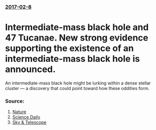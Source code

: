 ### [2017-02-8](/news/2017/02/8/index.md)

# Intermediate-mass black hole and 47 Tucanae. New strong evidence supporting the existence of an intermediate-mass black hole is announced. 

An intermediate-mass black hole might be lurking within a dense stellar cluster — a discovery that could point toward how these oddities form.


### Source:

1. [Nature](http://www.nature.com/nature/journal/v542/n7640/full/nature21361.html)
2. [Science Daily](https://www.sciencedaily.com/releases/2017/02/170208131755.htm)
3. [Sky & Telescope](http://www.skyandtelescope.com/astronomy-news/best-evidence-yet-for-an-intermediate-mass-black-hole/)
